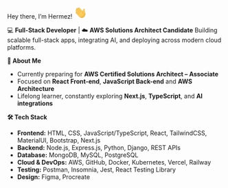 Hey there, I’m Hermez! <img src="https://raw.githubusercontent.com/ABSphreak/ABSphreak/master/gifs/Hi.gif" width="30px">

💻 **Full-Stack Developer** | ☁️ **AWS Solutions Architect Candidate** 
Building scalable full-stack apps, integrating AI, and deploying across modern cloud platforms.

**🚀 About Me**
- Currently preparing for **AWS Certified Solutions Architect – Associate**  
- Focused on **React Front-end**, **JavaScript Back-end** and **AWS Architecture**
- Lifelong learner, constantly exploring **Next.js**, **TypeScript**, and **AI integrations**

 **🛠 Tech Stack**
- **Frontend:** HTML, CSS, JavaScript/TypeScript, React, TailwindCSS, MaterialUI, Bootstrap, Next.js 
- **Backend:** Node.js, Express.js, Python, Django, REST APIs
- **Database:** MongoDB, MySQL, PostgreSQL  
- **Cloud & DevOps:** AWS, GitHub, Docker, Kubernetes, Vercel, Railway  
- **Testing:** Postman, Insomnia, Jest, React Testing Library
- **Design:** Figma, Procreate 
